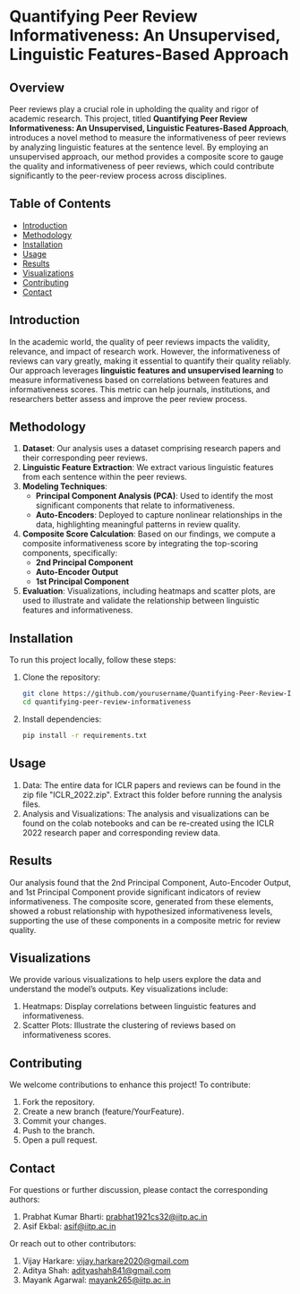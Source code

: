 # Quantifying Peer Review Informativeness: An Unsupervised, Linguistic Features-Based Approach

## Overview

Peer reviews play a crucial role in upholding the quality and rigor of academic research. This project, titled **Quantifying Peer Review Informativeness: An Unsupervised, Linguistic Features-Based Approach**, introduces a novel method to measure the informativeness of peer reviews by analyzing linguistic features at the sentence level. By employing an unsupervised approach, our method provides a composite score to gauge the quality and informativeness of peer reviews, which could contribute significantly to the peer-review process across disciplines.

## Table of Contents

- [Introduction](#introduction)
- [Methodology](#methodology)
- [Installation](#installation)
- [Usage](#usage)
- [Results](#results)
- [Visualizations](#visualizations)
- [Contributing](#contributing)
- [Contact](#contact)

## Introduction

In the academic world, the quality of peer reviews impacts the validity, relevance, and impact of research work. However, the informativeness of reviews can vary greatly, making it essential to quantify their quality reliably. Our approach leverages **linguistic features and unsupervised learning** to measure informativeness based on correlations between features and informativeness scores. This metric can help journals, institutions, and researchers better assess and improve the peer review process.

## Methodology

1. **Dataset**: Our analysis uses a dataset comprising research papers and their corresponding peer reviews.
2. **Linguistic Feature Extraction**: We extract various linguistic features from each sentence within the peer reviews.
3. **Modeling Techniques**:
   - **Principal Component Analysis (PCA)**: Used to identify the most significant components that relate to informativeness.
   - **Auto-Encoders**: Deployed to capture nonlinear relationships in the data, highlighting meaningful patterns in review quality.
4. **Composite Score Calculation**: Based on our findings, we compute a composite informativeness score by integrating the top-scoring components, specifically:
   - **2nd Principal Component**
   - **Auto-Encoder Output**
   - **1st Principal Component**
5. **Evaluation**: Visualizations, including heatmaps and scatter plots, are used to illustrate and validate the relationship between linguistic features and informativeness.

## Installation

To run this project locally, follow these steps:

1. Clone the repository:
   ```bash
   git clone https://github.com/yourusername/Quantifying-Peer-Review-Informativeness-An-Unsupervised-Linguistic-Features-Based-Approach
   cd quantifying-peer-review-informativeness
   ```

2. Install dependencies:
   ```bash
   pip install -r requirements.txt
   ```

## Usage

1. Data:
  The entire data for ICLR papers and reviews can be found in the zip file "ICLR_2022.zip". Extract this folder before running the analysis files.
2. Analysis and Visualizations:
  The analysis and visualizations can be found on the colab notebooks and can be re-created using the ICLR 2022 research paper and corresponding review data.

## Results

Our analysis found that the 2nd Principal Component, Auto-Encoder Output, and 1st Principal Component provide significant indicators of review informativeness. The composite score, generated from these elements, showed a robust relationship with hypothesized informativeness levels, supporting the use of these components in a composite metric for review quality.

## Visualizations

We provide various visualizations to help users explore the data and understand the model’s outputs. Key visualizations include:
1. Heatmaps: Display correlations between linguistic features and informativeness.
2. Scatter Plots: Illustrate the clustering of reviews based on informativeness scores.

## Contributing
We welcome contributions to enhance this project! To contribute:

1. Fork the repository.
2. Create a new branch (feature/YourFeature).
3. Commit your changes.
4. Push to the branch.
5. Open a pull request.

## Contact
For questions or further discussion, please contact the corresponding authors:

1. Prabhat Kumar Bharti: prabhat1921cs32@iitp.ac.in
2. Asif Ekbal: asif@iitp.ac.in

Or reach out to other contributors:

1. Vijay Harkare: vijay.harkare2020@gmail.com
2. Aditya Shah: adityashah841@gmail.com
3. Mayank Agarwal: mayank265@iitp.ac.in

